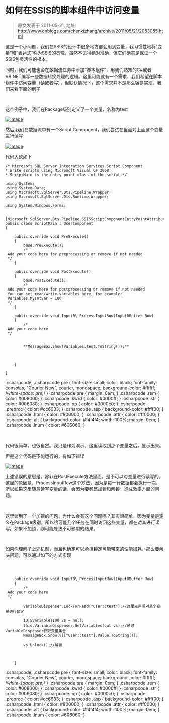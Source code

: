 # 如何在SSIS的脚本组件中访问变量 
> 原文发表于 2011-05-21, 地址: http://www.cnblogs.com/chenxizhang/archive/2011/05/21/2053055.html 


这是一个小问题，我们在SSIS的设计中很多地方都会用到变量，我习惯性地将“变量”和“表达式”称为SSIS的灵魂，虽然不见得绝对准确，但它们确实是保证一个SSIS包灵活性的根本。

 同时，我们可能也会在数据流任务中添加“脚本组件”，用我们熟知的C#或者VB.NET编写一些数据转换处理的逻辑。这里可能就有一个需求，我们希望在脚本组件中访问变量（读或者写），但默认情况下，这个需求并不是那么容易实现。我们来看下面的例子

  

 这个例子中，我们在Package级别定义了一个变量，名称为test

 [![image](http://www.xizhang.com/blogimages/SSIS_11646/image_thumb.png "image")](http://www.xizhang.com/blogimages/SSIS_11646/image.png)

 然后,我们在数据流中有一个Script Component，我们尝试在里面对上面这个变量进行读写

 [![image](http://www.xizhang.com/blogimages/SSIS_11646/image_thumb_3.png "image")](http://www.xizhang.com/blogimages/SSIS_11646/image_3.png)

 代码大致如下


```
/* Microsoft SQL Server Integration Services Script Component
* Write scripts using Microsoft Visual C# 2008.
* ScriptMain is the entry point class of the script.*/

using System;
using System.Data;
using Microsoft.SqlServer.Dts.Pipeline.Wrapper;
using Microsoft.SqlServer.Dts.Runtime.Wrapper;

using System.Windows.Forms;


[Microsoft.SqlServer.Dts.Pipeline.SSISScriptComponentEntryPointAttribute]
public class ScriptMain : UserComponent
{

    public override void PreExecute()
    {
        base.PreExecute();
        /*
 Add your code here for preprocessing or remove if not needed
 */
    }

    public override void PostExecute()
    {
        base.PostExecute();
        /*
 Add your code here for postprocessing or remove if not needed
 You can set read/write variables here, for example:
 Variables.MyIntVar = 100
 */
    }

    public override void Input0\_ProcessInputRow(Input0Buffer Row)
    {
        /*
 Add your code here
 */


        **MessageBox.Show(Variables.test.ToString());**
        
        
        
    }

}

```

.csharpcode, .csharpcode pre
{
 font-size: small;
 color: black;
 font-family: consolas, "Courier New", courier, monospace;
 background-color: #ffffff;
 /*white-space: pre;*/
}
.csharpcode pre { margin: 0em; }
.csharpcode .rem { color: #008000; }
.csharpcode .kwrd { color: #0000ff; }
.csharpcode .str { color: #006080; }
.csharpcode .op { color: #0000c0; }
.csharpcode .preproc { color: #cc6633; }
.csharpcode .asp { background-color: #ffff00; }
.csharpcode .html { color: #800000; }
.csharpcode .attr { color: #ff0000; }
.csharpcode .alt 
{
 background-color: #f4f4f4;
 width: 100%;
 margin: 0em;
}
.csharpcode .lnum { color: #606060; }

 


代码很简单，也很自然。我只是作为演示，这里读取到那个变量之后，显示出来。


但是这个代码是不能运行的，有如下错误


[![image](http://www.xizhang.com/blogimages/SSIS_11646/image_thumb_4.png "image")](http://www.xizhang.com/blogimages/SSIS_11646/image_4.png)


上述错误的意思是，除非在PostExecute方法里面，是不可以对变量进行读写的。这里的原因是，ProcessInputRow这个方法，因为是每一行数据都会执行一次，所以如果这里随意读写变量的话，会因为要频繁加锁和解锁，造成效率方面的问题。


 


这里谈到了一个加锁的问题。为什么会有这个问题呢？其实很简单，因为变量是定义在Package级别，所以很可能几个任务在同时访问这些变量，都在对其进行读写。如果不加锁，则可能导致不可预期的结果。


 


如果你理解了上述机制，而且也确定可以承担锁定可能带来的性能损耗，那么要解决问题，可以通过如下的方式实现


 


```

    public override void Input0\_ProcessInputRow(Input0Buffer Row)
    {
        /*
 Add your code here
 */

        VariableDispenser.LockForRead("User::test");//这里先声明对某个变量进行锁定

        IDTSVariables100 vs = null;
        this.VariableDispenser.GetVariables(out vs);//通过VariableDispenser获取变量集合
        MessageBox.Show(vs["User::test"].Value.ToString());

        vs.Unlock();//解锁
       
        
        
    }
```

.csharpcode, .csharpcode pre
{
 font-size: small;
 color: black;
 font-family: consolas, "Courier New", courier, monospace;
 background-color: #ffffff;
 /*white-space: pre;*/
}
.csharpcode pre { margin: 0em; }
.csharpcode .rem { color: #008000; }
.csharpcode .kwrd { color: #0000ff; }
.csharpcode .str { color: #006080; }
.csharpcode .op { color: #0000c0; }
.csharpcode .preproc { color: #cc6633; }
.csharpcode .asp { background-color: #ffff00; }
.csharpcode .html { color: #800000; }
.csharpcode .attr { color: #ff0000; }
.csharpcode .alt 
{
 background-color: #f4f4f4;
 width: 100%;
 margin: 0em;
}
.csharpcode .lnum { color: #606060; }
